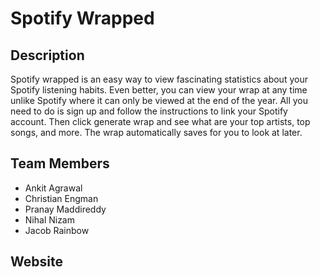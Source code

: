 # Spotify Wrapped

## Description
Spotify wrapped is an easy way to view fascinating statistics about your Spotify listening habits. Even better, you can view your wrap at any time unlike Spotify where it can only be viewed at the end of the year. All you need to do is sign up and follow the instructions to link your Spotify account. Then click generate wrap and see what are your top artists, top songs, and more. The wrap automatically saves for you to look at later.

## Team Members
- Ankit Agrawal
- Christian Engman
- Pranay Maddireddy
- Nihal Nizam
- Jacob Rainbow

## Website
